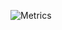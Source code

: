 ![Metrics](https://metrics.lecoq.io/userexit?template=classic&base.activity=0&base.community=0&languages=1&stars=1&stars.limit=4&config.timezone=Europe%2FBerlin)
